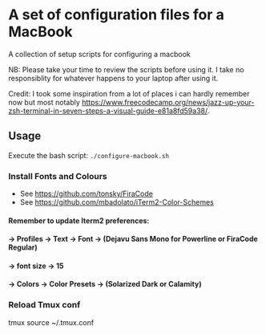 # A set of configuration files for a MacBook

A collection of setup scripts for configuring a macbook

NB: Please take your time to review the scripts before using it. I take no responsiblity for whatever happens to your laptop after using it.

Credit:
I took some inspiration from a lot of places i can hardly remember now but most notably https://www.freecodecamp.org/news/jazz-up-your-zsh-terminal-in-seven-steps-a-visual-guide-e81a8fd59a38/.

## Usage
Execute the bash script: `./configure-macbook.sh`

### Install Fonts and Colours
- See https://github.com/tonsky/FiraCode
- See https://github.com/mbadolato/iTerm2-Color-Schemes

#### Remember to update Iterm2 preferences:
#### -> Profiles -> Text -> Font -> (Dejavu Sans Mono for Powerline or FiraCode Regular)
####                             -> font size -> 15
####             -> Colors -> Color Presets -> (Solarized Dark or Calamity)

### Reload Tmux conf
tmux source ~/.tmux.conf
